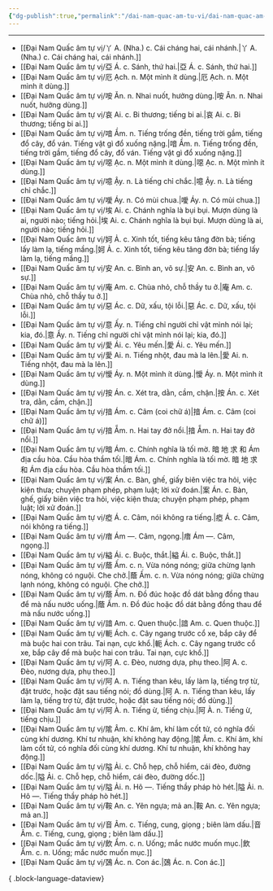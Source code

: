 ```yaml
---
{"dg-publish":true,"permalink":"/dai-nam-quac-am-tu-vi/dai-nam-quac-am-tu-vi-a/","created":"2025-08-15T16:06:22.547+07:00"}
---
```


---

- [[Đại Nam Quấc âm tự vị/丫 A. (Nha.) c. Cái cháng hai, cái nhánh.\|丫 A. (Nha.) c. Cái cháng hai, cái nhánh.]]
- [[Đại Nam Quấc âm tự vị/亞 Á. c. Sánh, thứ hai.\|亞 Á. c. Sánh, thứ hai.]]
- [[Đại Nam Quấc âm tự vị/厄 Ạch. n. Một mình ít dùng.\|厄 Ạch. n. Một mình ít dùng.]]
- [[Đại Nam Quấc âm tự vị/咹 Ăn. n. Nhai nuốt, hưởng dùng.\|咹 Ăn. n. Nhai nuốt, hưởng dùng.]]
- [[Đại Nam Quấc âm tự vị/哀 Ai. c. Bi thương; tiếng bi ai.\|哀 Ai. c. Bi thương; tiếng bi ai.]]
- [[Đại Nam Quấc âm tự vị/喑 Ầm. n. Tiếng trống đền, tiếng trời gầm, tiếng đổ cây, đổ ván. Tiếng vật gì đổ xuống nặng.\|喑 Ầm. n. Tiếng trống đền, tiếng trời gầm, tiếng đổ cây, đổ ván. Tiếng vật gì đổ xuống nặng.]]
- [[Đại Nam Quấc âm tự vị/噁 Ạc. n. Một mình ít dùng.\|噁 Ạc. n. Một mình ít dùng.]]
- [[Đại Nam Quấc âm tự vị/噫 Ậy. n. Là tiếng chỉ chắc.\|噫 Ậy. n. Là tiếng chỉ chắc.]]
- [[Đại Nam Quấc âm tự vị/噯 Áy. n. Có mùi chua.\|噯 Áy. n. Có mùi chua.]]
- [[Đại Nam Quấc âm tự vị/埃 Ai. c. Chánh nghĩa là bụi bụi. Mượn dùng là ai, người nào; tiếng hỏi.\|埃 Ai. c. Chánh nghĩa là bụi bụi. Mượn dùng là ai, người nào; tiếng hỏi.]]
- [[Đại Nam Quấc âm tự vị/妸 Ả. c. Xinh tốt, tiếng kêu tâng đờn bà; tiếng lấy làm lạ, tiếng mầng.\|妸 Ả. c. Xinh tốt, tiếng kêu tâng đờn bà; tiếng lấy làm lạ, tiếng mầng.]]
- [[Đại Nam Quấc âm tự vị/安 An. c. Bình an, vô sự.\|安 An. c. Bình an, vô sự.]]
- [[Đại Nam Quấc âm tự vị/庵 Am. c. Chùa nhỏ, chỗ thầy tu ở.\|庵 Am. c. Chùa nhỏ, chỗ thầy tu ở.]]
- [[Đại Nam Quấc âm tự vị/惡 Ác. c. Dữ, xấu, tội lỗi.\|惡 Ác. c. Dữ, xấu, tội lỗi.]]
- [[Đại Nam Quấc âm tự vị/意 Ấy. n. Tiếng chỉ người chỉ vật mình nói lại; kia, đó.\|意 Ấy. n. Tiếng chỉ người chỉ vật mình nói lại; kia, đó.]]
- [[Đại Nam Quấc âm tự vị/愛 Ái. c. Yêu mến.\|愛 Ái. c. Yêu mến.]]
- [[Đại Nam Quấc âm tự vị/愛 Ai. n. Tiếng nhột, đau mà la lên.\|愛 Ai. n. Tiếng nhột, đau mà la lên.]]
- [[Đại Nam Quấc âm tự vị/懓 Áy. n. Một mình ít dùng.\|懓 Áy. n. Một mình ít dùng.]]
- [[Đại Nam Quấc âm tự vị/按 Án. c. Xét tra, dằn, cầm, chận.\|按 Án. c. Xét tra, dằn, cầm, chận.]]
- [[Đại Nam Quấc âm tự vị/揞 Ám. c. Câm (coi chữ á)\|揞 Ám. c. Câm (coi chữ á)]]
- [[Đại Nam Quấc âm tự vị/揞 Ẵm. n. Hai tay đở nổi.\|揞 Ẵm. n. Hai tay đở nổi.]]
- [[Đại Nam Quấc âm tự vị/暗 Ám. c. Chính nghĩa là tối mờ. 暗 地 求 和 Ám địa cầu hòa. Cầu hòa thầm tối.\|暗 Ám. c. Chính nghĩa là tối mờ. 暗 地 求 和 Ám địa cầu hòa. Cầu hòa thầm tối.]]
- [[Đại Nam Quấc âm tự vị/案 Án. c. Bàn, ghế, giấy biên việc tra hỏi, việc kiện thưa; chuyện phạm phép, phạm luật; lời xử đoán.\|案 Án. c. Bàn, ghế, giấy biên việc tra hỏi, việc kiện thưa; chuyện phạm phép, phạm luật; lời xử đoán.]]
- [[Đại Nam Quấc âm tự vị/瘂 Á. c. Câm, nói không ra tiếng.\|瘂 Á. c. Câm, nói không ra tiếng.]]
- [[Đại Nam Quấc âm tự vị/瘖 Ám ―. Câm, ngọng.\|瘖 Ám ―. Câm, ngọng.]]
- [[Đại Nam Quấc âm tự vị/縊 Ái. c. Buộc, thắt.\|縊 Ái. c. Buộc, thắt.]]
- [[Đại Nam Quấc âm tự vị/蔭 Ấm. c. n. Vừa nóng nóng; giữa chừng lạnh nóng, không có nguội. Che chở.\|蔭 Ấm. c. n. Vừa nóng nóng; giữa chừng lạnh nóng, không có nguội. Che chở.]]
- [[Đại Nam Quấc âm tự vị/蔭 Ấm. n. Đồ đúc hoặc đồ dát bằng đồng thau để mà nấu nước uống.\|蔭 Ấm. n. Đồ đúc hoặc đồ dát bằng đồng thau để mà nấu nước uống.]]
- [[Đại Nam Quấc âm tự vị/諳 Am. c. Quen thuộc.\|諳 Am. c. Quen thuộc.]]
- [[Đại Nam Quấc âm tự vị/軛 Ách. c. Cây ngang trước cổ xe, bắp cây để mà buộc hai con trâu. Tai nạn, cực khổ.\|軛 Ách. c. Cây ngang trước cổ xe, bắp cây để mà buộc hai con trâu. Tai nạn, cực khổ.]]
- [[Đại Nam Quấc âm tự vị/阿 A. c. Đèo, nương dựa, phụ theo.\|阿 A. c. Đèo, nương dựa, phụ theo.]]
- [[Đại Nam Quấc âm tự vị/阿 A. n. Tiếng than kêu, lấy làm lạ, tiếng trợ từ, đặt trước, hoặc đặt sau tiếng nói; đồ dùng.\|阿 A. n. Tiếng than kêu, lấy làm lạ, tiếng trợ từ, đặt trước, hoặc đặt sau tiếng nói; đồ dùng.]]
- [[Đại Nam Quấc âm tự vị/阿 À. n. Tiếng ừ, tiếng chịu.\|阿 À. n. Tiếng ừ, tiếng chịu.]]
- [[Đại Nam Quấc âm tự vị/隂 Âm. c. Khí âm, khí làm cốt tử, có nghĩa đối cùng khí dương. Khí tư nhuận, khí không hay động.\|隂 Âm. c. Khí âm, khí làm cốt tử, có nghĩa đối cùng khí dương. Khí tư nhuận, khí không hay động.]]
- [[Đại Nam Quấc âm tự vị/隘 Ải. c. Chỗ hẹp, chỗ hiểm, cái đèo, đường dốc.\|隘 Ải. c. Chỗ hẹp, chỗ hiểm, cái đèo, đường dốc.]]
- [[Đại Nam Quấc âm tự vị/隘 Ải. n. Hô —. Tiếng thầy pháp hò hét.\|隘 Ải. n. Hô —. Tiếng thầy pháp hò hét.]]
- [[Đại Nam Quấc âm tự vị/鞍 An. c. Yên ngựa; mả an.\|鞍 An. c. Yên ngựa; mả an.]]
- [[Đại Nam Quấc âm tự vị/音 Âm. c. Tiếng, cung, giọng ; biên làm dấu.\|音 Âm. c. Tiếng, cung, giọng ; biên làm dấu.]]
- [[Đại Nam Quấc âm tự vị/飲 Ẩm. c. n. Uống; mắc nước muốn mục.\|飲 Ẩm. c. n. Uống; mắc nước muốn mục.]]
- [[Đại Nam Quấc âm tự vị/鵶 Ác. n. Con ác.\|鵶 Ác. n. Con ác.]]

{ .block-language-dataview}
